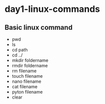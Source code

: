 # day1-linux-commands
## Basic linux command
- pwd 
- ls
- cd path
- cd ../
- mkdir foldername
- rmdir foldername
- rm filename
- touch filename
- nano filename
- cat filename
- pyton filename
- clear 


